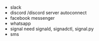 - slack
- discord
    /discord server autoconnect <dserver> 
- facebook messenger
- whatsapp
- signal
    need signald, signadctl, signal.py
- sms
